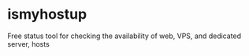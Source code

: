 # ismyhostup
Free status tool for checking the availability of web, VPS, and dedicated server, hosts
